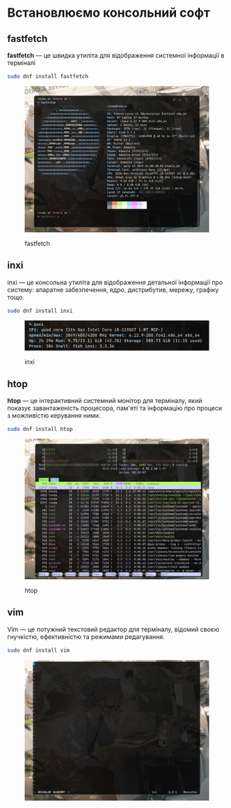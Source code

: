 # Встановлюємо консольний софт

## fastfetch

**fastfetch** — це швидка утиліта для відображення системної інформації в терміналі

```bash
sudo dnf install fastfetch
```

<figure><img src="../../../.gitbook/assets/image (4).png" alt=""><figcaption><p>fastfetch</p></figcaption></figure>

## inxi

inxi — це консольна утиліта для відображення детальної інформації про систему: апаратне забезпечення, ядро, дистрибутив, мережу, графіку тощо.

```bash
sudo dnf install inxi
```

<figure><img src="../../../.gitbook/assets/image (5).png" alt=""><figcaption><p>inxi</p></figcaption></figure>

## htop

**htop** — це інтерактивний системний монітор для терміналу, який показує завантаженість процесора, пам'яті та інформацію про процеси з можливістю керування ними.

```bash
sudo dnf install htop
```

<figure><img src="../../../.gitbook/assets/image (6).png" alt=""><figcaption><p>htop</p></figcaption></figure>

## vim

Vim — це потужний текстовий редактор для терміналу, відомий своєю гнучкістю, ефективністю та режимами редагування.

```bash
sudo dnf install vim 
```

<figure><img src="../../../.gitbook/assets/image.png" alt=""><figcaption></figcaption></figure>
